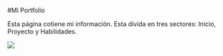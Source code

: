 #Mi Portfolio

 Esta página cotiene mi información. Esta divida en tres sectores: Inicio, Proyecto y Habilidades.

 <p>
    <img src = "C:\Users\Rodrigo Veron\Desktop\Parcial\Parcial\img\inicio.png"></img>
 </p>
